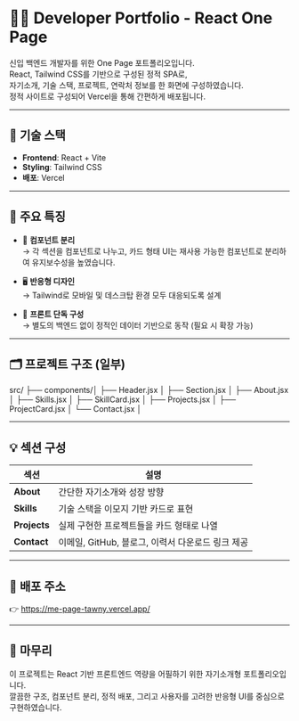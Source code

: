 
# 🧑‍💻 Developer Portfolio - React One Page

신입 백엔드 개발자를 위한 One Page 포트폴리오입니다.  
React, Tailwind CSS를 기반으로 구성된 정적 SPA로,  
자기소개, 기술 스택, 프로젝트, 연락처 정보를 한 화면에 구성하였습니다.  
정적 사이트로 구성되어 Vercel을 통해 간편하게 배포됩니다.

---

## 🚀 기술 스택

- **Frontend**: React + Vite
- **Styling**: Tailwind CSS
- **배포**: Vercel

---

## 🎯 주요 특징

- 🧩 **컴포넌트 분리**  
  → 각 섹션을 컴포넌트로 나누고, 카드 형태 UI는 재사용 가능한 컴포넌트로 분리하여 유지보수성을 높였습니다.

- 🖥️ **반응형 디자인**  
  → Tailwind로 모바일 및 데스크탑 환경 모두 대응되도록 설계

- 🌱 **프론트 단독 구성**  
  → 별도의 백엔드 없이 정적인 데이터 기반으로 동작 (필요 시 확장 가능)



---

## 🗂️ 프로젝트 구조 (일부)

src/ 
├── components/│
 ├── Header.jsx      │ 
 ├── Section.jsx     │
 ├── About.jsx       │
 ├── Skills.jsx      │
 ├── SkillCard.jsx   │
 ├── Projects.jsx    │
 ├── ProjectCard.jsx │
 └── Contact.jsx     │


---

## 💡 섹션 구성

| 섹션 | 설명 |
|------|------|
| **About**   | 간단한 자기소개와 성장 방향 |
| **Skills**  | 기술 스택을 이모지 기반 카드로 표현 |
| **Projects**| 실제 구현한 프로젝트들을 카드 형태로 나열 |
| **Contact** | 이메일, GitHub, 블로그, 이력서 다운로드 링크 제공 |

---

## 🔗 배포 주소

👉 https://me-page-tawny.vercel.app/


---



## 🏁 마무리

이 프로젝트는 React 기반 프론트엔드 역량을 어필하기 위한 자기소개형 포트폴리오입니다.  
깔끔한 구조, 컴포넌트 분리, 정적 배포, 그리고 사용자를 고려한 반응형 UI를 중심으로 구현하였습니다.  

